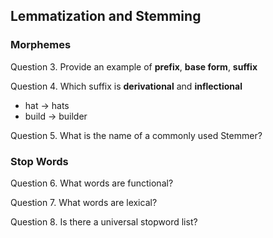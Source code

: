 ## Lemmatization and Stemming

<object data="_static/stemming.pdf" width="950" height="650" type='application/pdf'/></object>

### Morphemes

Question 3. Provide an example of **prefix**, **base form**, **suffix**

Question 4. Which suffix is **derivational** and **inflectional**
- hat -> hats
- build -> builder

Question 5. What is the name of a commonly used Stemmer?

### Stop Words

Question 6. What words are functional?

Question 7. What words are lexical?

Question 8. Is there a universal stopword list?
